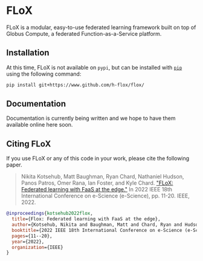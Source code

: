 # FLoX
FLoX is a modular, easy-to-use federated learning framework built on top of Globus Compute, 
a federated Function-as-a-Service platform.

## Installation
At this time, FLoX is not available on `pypi`, but can be installed with [`pip`](https://pip.pypa.io/en/stable) 
using the following command:
```bash
pip install git+https://www.github.com/h-flox/flox/
```

## Documentation
Documentation is currently being written and we hope to have them available online here soon.

## Citing FLoX
If you use FLoX or any of this code in your work, please cite the following paper.
> Nikita Kotsehub, Matt Baughman, Ryan Chard, Nathaniel Hudson, Panos Patros, Omer Rana, 
> Ian Foster, and Kyle Chard. 
> ["FLoX: Federated learning with FaaS at the edge."](https://ieeexplore.ieee.org/document/9973578) 
> In 2022 IEEE 18th International Conference on e-Science (e-Science), pp. 11-20. IEEE, 2022.

```bibtex
@inproceedings{kotsehub2022flox,
  title={Flox: Federated learning with FaaS at the edge},
  author={Kotsehub, Nikita and Baughman, Matt and Chard, Ryan and Hudson, Nathaniel and Patros, Panos and Rana, Omer and Foster, Ian and Chard, Kyle},
  booktitle={2022 IEEE 18th International Conference on e-Science (e-Science)},
  pages={11--20},
  year={2022},
  organization={IEEE}
}
```
